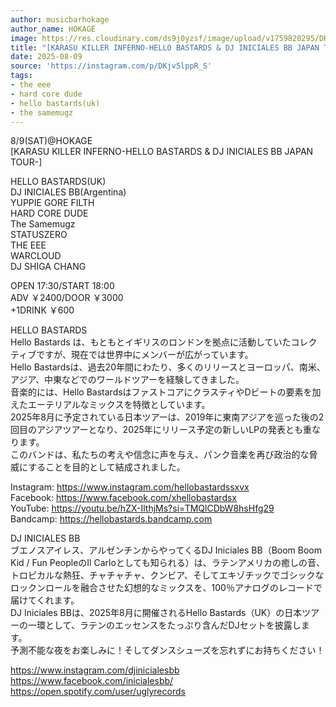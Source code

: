 ```yaml
---
author: musicbarhokage
author_name: HOKAGE
image: https://res.cloudinary.com/ds9j0yzsf/image/upload/v1759820295/DKjv5lppR_S.jpg
title: "[KARASU KILLER INFERNO-HELLO BASTARDS & DJ INICIALES BB JAPAN TOUR-]"
date: 2025-08-09
source: 'https://instagram.com/p/DKjv5lppR_S'
tags:
- the eee
- hard core dude
- hello bastards(uk)
- the samemugz
---
```

8/9(SAT)@HOKAGE<br>
[KARASU KILLER INFERNO-HELLO BASTARDS & DJ INICIALES BB JAPAN TOUR-]

HELLO BASTARDS(UK)<br>
DJ INICIALES BB(Argentina)<br>
YUPPIE GORE FILTH<br>
HARD CORE DUDE<br>
The Samemugz<br>
STATUSZERO<br>
THE EEE<br>
WARCLOUD<br>
DJ SHIGA CHANG

OPEN 17:30/START 18:00<br>
ADV ￥2400/DOOR ￥3000<br>
+1DRINK ￥600

HELLO BASTARDS<br>
Hello Bastards は、もともとイギリスのロンドンを拠点に活動していたコレクティブですが、現在では世界中にメンバーが広がっています。<br>
Hello Bastardsは、過去20年間にわたり、多くのリリースとヨーロッパ、南米、アジア、中東などでのワールドツアーを経験してきました。<br>
音楽的には、Hello BastardsはファストコアにクラスティやDビートの要素を加えたエーテリアルなミックスを特徴としています。<br>
2025年8月に予定されている日本ツアーは、2019年に東南アジアを巡った後の2回目のアジアツアーとなり、2025年にリリース予定の新しいLPの発表とも重なります。<br>
このバンドは、私たちの考えや信念に声を与え、パンク音楽を再び政治的な脅威にすることを目的として結成されました。

Instagram: https://www.instagram.com/hellobastardssxvx<br>
Facebook: https://www.facebook.com/xhellobastardsx<br>
YouTube: https://youtu.be/hZX-IlthjMs?si=TMQlCDbW8hsHfg29<br>
Bandcamp: https://hellobastards.bandcamp.com

DJ INICIALES BB<br>
ブエノスアイレス、アルゼンチンからやってくるDJ Iniciales BB（Boom Boom Kid / Fun PeopleのIl Carloとしても知られる）は、ラテンアメリカの癒しの音、トロピカルな熱狂、チャチャチャ、クンビア、そしてエキゾチックでゴシックなロックンロールを融合させた幻想的なミックスを、100％アナログのレコードで届けてくれます。<br>
DJ Iniciales BBは、2025年8月に開催されるHello Bastards（UK）の日本ツアーの一環として、ラテンのエッセンスをたっぷり含んだDJセットを披露します。<br>
予測不能な夜をお楽しみに！そしてダンスシューズを忘れずにお持ちください！

https://www.instagram.com/djinicialesbb<br>
https://www.facebook.com/inicialesbb/<br>
https://open.spotify.com/user/uglyrecords